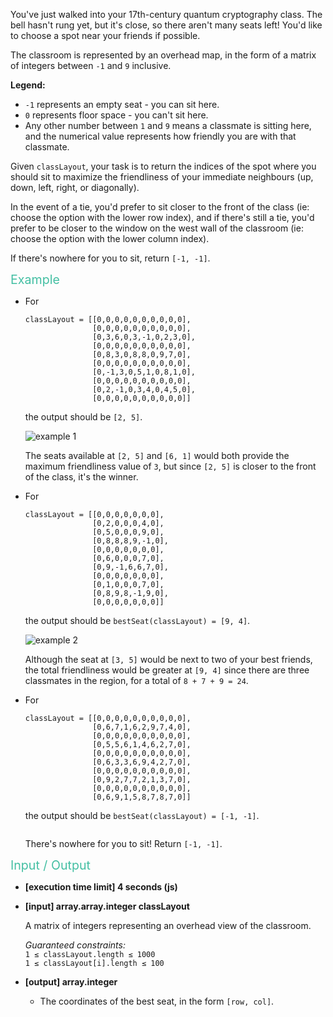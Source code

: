 <div class="markdown"><p>You've just walked into your 17th-century quantum cryptography class. The bell hasn't rung yet, but it's close, so there aren't many seats left! You'd like to choose a spot near your friends if possible.</p>
<p>The classroom is represented by an overhead map, in the form of a matrix of integers between <code>-1</code> and <code>9</code> inclusive.</p>
<p><strong>Legend:</strong></p>
<ul>
<li><code>-1</code> represents an empty seat - you can sit here.</li>
<li><code>0</code> represents floor space - you can't sit here.</li>
<li>Any other number between <code>1</code> and <code>9</code> means a classmate is sitting here, and the numerical value represents how friendly you are with that classmate.</li>
</ul>
<p>Given <code>classLayout</code>, your task is to return the indices of the spot where you should sit to maximize the friendliness of your immediate neighbours (up, down, left, right, or diagonally).</p>
<p>In the event of a tie, you'd prefer to sit closer to the front of the class (ie: choose the option with the lower row index), and if there's still a tie, you'd prefer to be closer to the window on the west wall of the classroom (ie: choose the option with the lower column index).</p>
<p>If there's nowhere for you to sit, return <code>[-1, -1]</code>.</p>
<p><span style="color:#44BFA3;font-size:1.4em;">Example</span></p>
<ul>
<li>
<p>For</p>
<pre><code>classLayout = [[0,0,0,0,0,0,0,0,0,0], 
               [0,0,0,0,0,0,0,0,0,0], 
               [0,3,6,0,3,-1,0,2,3,0], 
               [0,0,0,0,0,0,0,0,0,0], 
               [0,8,3,0,8,8,0,9,7,0], 
               [0,0,0,0,0,0,0,0,0,0], 
               [0,-1,3,0,5,1,0,8,1,0], 
               [0,0,0,0,0,0,0,0,0,0], 
               [0,2,-1,0,3,4,0,4,5,0], 
               [0,0,0,0,0,0,0,0,0,0]]
</code></pre>
<p>the output should be <code>[2, 5]</code>.</p>
<p><img src="https://codesignal.s3.amazonaws.com/uploads/1538848454533/bestSeat1.png" alt="example 1"></p>
<p>The seats available at <code>[2, 5]</code> and <code>[6, 1]</code> would both provide the maximum friendliness value of <code>3</code>, but since <code>[2, 5]</code> is closer to the front of the class, it's the winner.</p>
</li>
<li>
<p>For</p>
<pre><code>classLayout = [[0,0,0,0,0,0,0], 
               [0,2,0,0,0,4,0], 
               [0,5,0,0,0,9,0], 
               [0,8,8,8,9,-1,0], 
               [0,0,0,0,0,0,0], 
               [0,6,0,0,0,7,0], 
               [0,9,-1,6,6,7,0], 
               [0,0,0,0,0,0,0], 
               [0,1,0,0,0,7,0], 
               [0,8,9,8,-1,9,0], 
               [0,0,0,0,0,0,0]]
</code></pre>
<p>the output should be <code>bestSeat(classLayout) = [9, 4]</code>.</p>
<p><img src="https://codesignal.s3.amazonaws.com/uploads/1538848477848/bestSeat2.png" alt="example 2"></p>
<p>Although the seat at <code>[3, 5]</code> would be next to two of your best friends, the total friendliness would be greater at <code>[9, 4]</code> since there are three classmates in the region, for a total of <code>8 + 7 + 9 = 24</code>.</p>
</li>
<li>
<p>For</p>
<pre><code>classLayout = [[0,0,0,0,0,0,0,0,0,0], 
               [0,6,7,1,6,2,9,7,4,0], 
               [0,0,0,0,0,0,0,0,0,0], 
               [0,5,5,6,1,4,6,2,7,0], 
               [0,0,0,0,0,0,0,0,0,0], 
               [0,6,3,3,6,9,4,2,7,0], 
               [0,0,0,0,0,0,0,0,0,0], 
               [0,9,2,7,7,2,1,3,7,0], 
               [0,0,0,0,0,0,0,0,0,0], 
               [0,6,9,1,5,8,7,8,7,0]]
</code></pre>
<p>the output should be <code>bestSeat(classLayout) = [-1, -1]</code>.</p>
<p><img src="https://codesignal.s3.amazonaws.com/uploads/1538848477958/bestSeat3.png" alt=""></p>
<p>There's nowhere for you to sit! Return <code>[-1, -1]</code>.</p>
</li>
</ul>
<p><span style="color:#44BFA3;font-size:1.4em;">Input / Output</span></p>
<ul>
<li>
<p><strong>[execution time limit] 4 seconds (js)</strong></p>
</li>
<li>
<p><strong>[input] array.array.integer classLayout</strong></p>
<p>A matrix of integers representing an overhead view of the classroom.</p>
<p><em>Guaranteed constraints:</em><br>
<code>1 ≤ classLayout.length ≤ 1000</code><br>
<code>1 ≤ classLayout[i].length ≤ 100</code></p>
</li>
<li>
<p><strong>[output] array.integer</strong></p>
<ul>
<li>The coordinates of the best seat, in the form <code>[row, col]</code>.</li>
</ul>
</li>
</ul>
</div>
